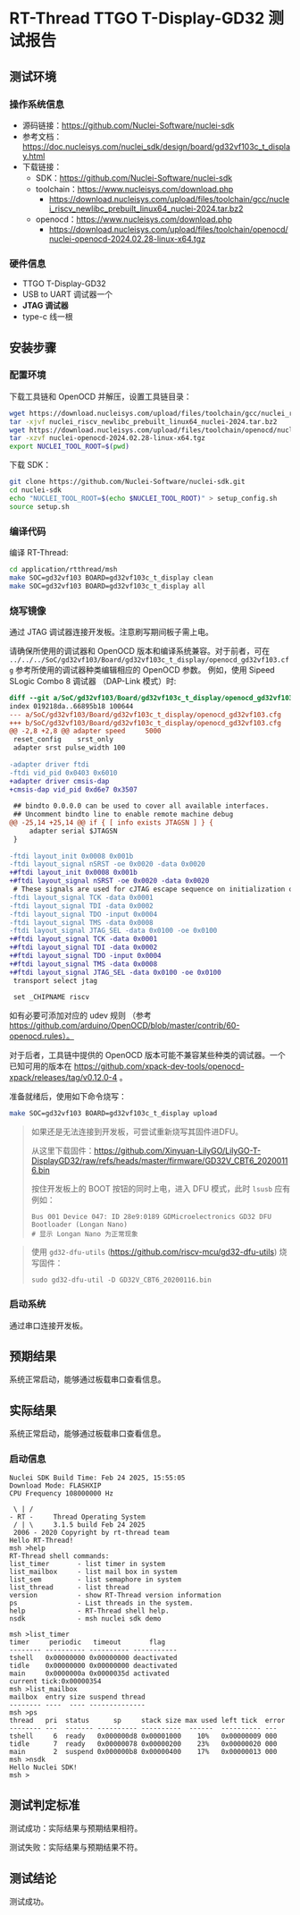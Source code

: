 # RT-Thread TTGO T-Display-GD32 测试报告

## 测试环境

### 操作系统信息

- 源码链接：https://github.com/Nuclei-Software/nuclei-sdk
- 参考文档：https://doc.nucleisys.com/nuclei_sdk/design/board/gd32vf103c_t_display.html
- 下载链接：
    - SDK：https://github.com/Nuclei-Software/nuclei-sdk
    - toolchain：https://www.nucleisys.com/download.php
        - https://download.nucleisys.com/upload/files/toolchain/gcc/nuclei_riscv_newlibc_prebuilt_linux64_nuclei-2024.tar.bz2
    - openocd：https://www.nucleisys.com/download.php
        - https://download.nucleisys.com/upload/files/toolchain/openocd/nuclei-openocd-2024.02.28-linux-x64.tgz

### 硬件信息

- TTGO T-Display-GD32
- USB to UART 调试器一个
- **JTAG 调试器**
- type-c 线一根

## 安装步骤

### 配置环境

下载工具链和 OpenOCD 并解压，设置工具链目录：
```bash
wget https://download.nucleisys.com/upload/files/toolchain/gcc/nuclei_riscv_newlibc_prebuilt_linux64_nuclei-2024.tar.bz2
tar -xjvf nuclei_riscv_newlibc_prebuilt_linux64_nuclei-2024.tar.bz2
wget https://download.nucleisys.com/upload/files/toolchain/openocd/nuclei-openocd-2024.02.28-linux-x64.tgz
tar -xzvf nuclei-openocd-2024.02.28-linux-x64.tgz
export NUCLEI_TOOL_ROOT=$(pwd)
```

下载 SDK：
```bash
git clone https://github.com/Nuclei-Software/nuclei-sdk.git
cd nuclei-sdk
echo "NUCLEI_TOOL_ROOT=$(echo $NUCLEI_TOOL_ROOT)" > setup_config.sh
source setup.sh
```

### 编译代码

编译 RT-Thread:
```bash
cd application/rtthread/msh
make SOC=gd32vf103 BOARD=gd32vf103c_t_display clean
make SOC=gd32vf103 BOARD=gd32vf103c_t_display all
```

### 烧写镜像

通过 JTAG 调试器连接开发板。注意刷写期间板子需上电。

请确保所使用的调试器和 OpenOCD 版本和编译系统兼容。对于前者，可在 `../../../SoC/gd32vf103/Board/gd32vf103c_t_display/openocd_gd32vf103.cfg` 参考所使用的调试器种类编辑相应的 OpenOCD 参数。
例如，使用 Sipeed SLogic Combo 8 调试器 （DAP-Link 模式）时:
```diff
diff --git a/SoC/gd32vf103/Board/gd32vf103c_t_display/openocd_gd32vf103.cfg b/SoC/gd32vf103/Board/gd32vf103c_t_display/openocd_gd32vf103.cfg
index 019218da..66895b18 100644
--- a/SoC/gd32vf103/Board/gd32vf103c_t_display/openocd_gd32vf103.cfg
+++ b/SoC/gd32vf103/Board/gd32vf103c_t_display/openocd_gd32vf103.cfg
@@ -2,8 +2,8 @@ adapter speed     5000
 reset_config    srst_only
 adapter srst pulse_width 100
 
-adapter driver ftdi
-ftdi vid_pid 0x0403 0x6010
+adapter driver cmsis-dap
+cmsis-dap vid_pid 0xd6e7 0x3507
 
 ## bindto 0.0.0.0 can be used to cover all available interfaces.
 ## Uncomment bindto line to enable remote machine debug
@@ -25,14 +25,14 @@ if { [ info exists JTAGSN ] } {
     adapter serial $JTAGSN
 }
 
-ftdi layout_init 0x0008 0x001b
-ftdi layout_signal nSRST -oe 0x0020 -data 0x0020
+#ftdi layout_init 0x0008 0x001b
+#ftdi layout_signal nSRST -oe 0x0020 -data 0x0020
 # These signals are used for cJTAG escape sequence on initialization only
-ftdi layout_signal TCK -data 0x0001
-ftdi layout_signal TDI -data 0x0002
-ftdi layout_signal TDO -input 0x0004
-ftdi layout_signal TMS -data 0x0008
-ftdi layout_signal JTAG_SEL -data 0x0100 -oe 0x0100
+#ftdi layout_signal TCK -data 0x0001
+#ftdi layout_signal TDI -data 0x0002
+#ftdi layout_signal TDO -input 0x0004
+#ftdi layout_signal TMS -data 0x0008
+#ftdi layout_signal JTAG_SEL -data 0x0100 -oe 0x0100
 transport select jtag
 
 set _CHIPNAME riscv
```
如有必要可添加对应的 udev 规则 （参考 https://github.com/arduino/OpenOCD/blob/master/contrib/60-openocd.rules）。

对于后者，工具链中提供的 OpenOCD 版本可能不兼容某些种类的调试器。一个已知可用的版本在 https://github.com/xpack-dev-tools/openocd-xpack/releases/tag/v0.12.0-4 。

准备就绪后，使用如下命令烧写：

```bash
make SOC=gd32vf103 BOARD=gd32vf103c_t_display upload
```

> 如果还是无法连接到开发板，可尝试重新烧写其固件进DFU。
> 
> 从这里下载固件：https://github.com/Xinyuan-LilyGO/LilyGO-T-DisplayGD32/raw/refs/heads/master/firmware/GD32V_CBT6_20200116.bin
> 
> 按住开发板上的 BOOT 按钮的同时上电，进入 DFU 模式，此时 `lsusb` 应有例如：
> 
> ```shell
> Bus 001 Device 047: ID 28e9:0189 GDMicroelectronics GD32 DFU Bootloader (Longan Nano)
> # 显示 Longan Nano 为正常现象
> ```

> 使用 `gd32-dfu-utils` (https://github.com/riscv-mcu/gd32-dfu-utils) 烧写固件：
> 
> ```shell
> sudo gd32-dfu-util -D GD32V_CBT6_20200116.bin
> ```

### 启动系统

通过串口连接开发板。

## 预期结果

系统正常启动，能够通过板载串口查看信息。

## 实际结果

系统正常启动，能够通过板载串口查看信息。

### 启动信息

```log
Nuclei SDK Build Time: Feb 24 2025, 15:55:05
Download Mode: FLASHXIP
CPU Frequency 108000000 Hz

 \ | /
- RT -     Thread Operating System
 / | \     3.1.5 build Feb 24 2025
 2006 - 2020 Copyright by rt-thread team
Hello RT-Thread!
msh >help 
RT-Thread shell commands:
list_timer       - list timer in system
list_mailbox     - list mail box in system
list_sem         - list semaphore in system
list_thread      - list thread
version          - show RT-Thread version information
ps               - List threads in the system.
help             - RT-Thread shell help.
nsdk             - msh nuclei sdk demo

msh >list_timer
timer     periodic   timeout       flag
-------- ---------- ---------- -----------
tshell   0x00000000 0x00000000 deactivated
tidle    0x00000000 0x00000000 deactivated
main     0x0000000a 0x0000035d activated
current tick:0x00000354
msh >list_mailbox
mailbox  entry size suspend thread
-------- ----  ---- --------------
msh >ps
thread   pri  status      sp     stack size max used left tick  error
-------- ---  ------- ---------- ----------  ------  ---------- ---
tshell     6  ready   0x000000d8 0x00001000    10%   0x00000009 000
tidle      7  ready   0x00000078 0x00000200    23%   0x00000020 000
main       2  suspend 0x000000b8 0x00000400    17%   0x00000013 000
msh >nsdk
Hello Nuclei SDK!
msh >

```

## 测试判定标准

测试成功：实际结果与预期结果相符。

测试失败：实际结果与预期结果不符。

## 测试结论

测试成功。
